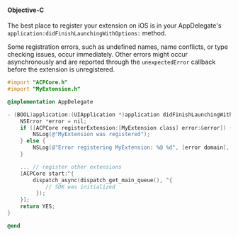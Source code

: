 #### Objective-C

The best place to register your extension on iOS is in your AppDelegate's `application:didFinishLaunchingWithOptions:` method.

<InlineAlert variant="info" slots="text"/>

Some registration errors, such as undefined names, name conflicts, or type checking issues, occur immediately. Other errors might occur asynchronously and are reported through the `unexpectedError` callback before the extension is unregistered.

```objectivec
#import "ACPCore.h"
#import "MyExtension.h"

@implementation AppDelegate

- (BOOL)application:(UIApplication *)application didFinishLaunchingWithOptions:(NSDictionary *)launchOptions {
    NSError *error = nil;
    if ([ACPCore registerExtension:[MyExtension class] error:&error]) {
        NSLog(@"MyExtension was registered");
    } else {
        NSLog(@"Error registering MyExtension: %@ %d", [error domain], (int)[error code]);
    }

    ... // register other extensions
    [ACPCore start:^{
        dispatch_async(dispatch_get_main_queue(), ^{
            // SDK was initialized
         });
    }];
    return YES;
}

@end
```